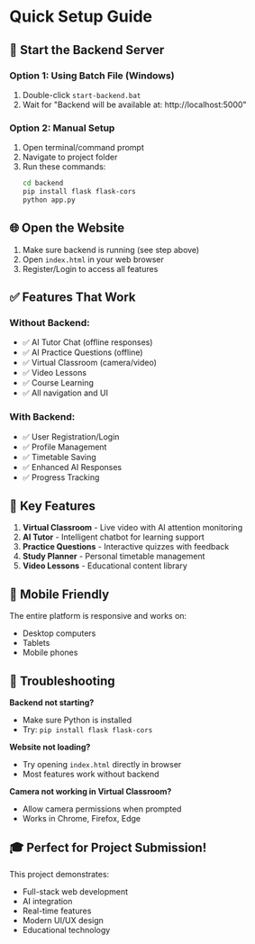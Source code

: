 # Quick Setup Guide

## 🚀 Start the Backend Server

### Option 1: Using Batch File (Windows)
1. Double-click `start-backend.bat`
2. Wait for "Backend will be available at: http://localhost:5000"

### Option 2: Manual Setup
1. Open terminal/command prompt
2. Navigate to project folder
3. Run these commands:
   ```bash
   cd backend
   pip install flask flask-cors
   python app.py
   ```

## 🌐 Open the Website

1. Make sure backend is running (see step above)
2. Open `index.html` in your web browser
3. Register/Login to access all features

## ✅ Features That Work

### Without Backend:
- ✅ AI Tutor Chat (offline responses)
- ✅ AI Practice Questions (offline)
- ✅ Virtual Classroom (camera/video)
- ✅ Video Lessons
- ✅ Course Learning
- ✅ All navigation and UI

### With Backend:
- ✅ User Registration/Login
- ✅ Profile Management
- ✅ Timetable Saving
- ✅ Enhanced AI Responses
- ✅ Progress Tracking

## 🎯 Key Features

1. **Virtual Classroom** - Live video with AI attention monitoring
2. **AI Tutor** - Intelligent chatbot for learning support
3. **Practice Questions** - Interactive quizzes with feedback
4. **Study Planner** - Personal timetable management
5. **Video Lessons** - Educational content library

## 📱 Mobile Friendly

The entire platform is responsive and works on:
- Desktop computers
- Tablets
- Mobile phones

## 🔧 Troubleshooting

**Backend not starting?**
- Make sure Python is installed
- Try: `pip install flask flask-cors`

**Website not loading?**
- Try opening `index.html` directly in browser
- Most features work without backend

**Camera not working in Virtual Classroom?**
- Allow camera permissions when prompted
- Works in Chrome, Firefox, Edge

## 🎓 Perfect for Project Submission!

This project demonstrates:
- Full-stack web development
- AI integration
- Real-time features
- Modern UI/UX design
- Educational technology